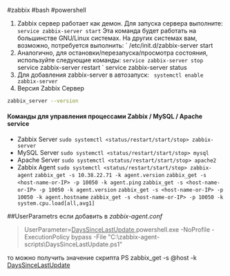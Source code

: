 #zabbix #bash #powershell

1. Zabbix сервер работает как демон. Для запуска сервера выполните:
`service zabbix-server start`
Эта команда будет работать на большинстве GNU/Linux системах. На других системах вам, возможно, потребуется выполнить:
` /etc/init.d/zabbix-server start
2. Аналогично, для остановки/перезапуска/просмотра состояния, используйте следующие команды:
` service zabbix-server stop
` service zabbix-server restart
` service zabbix-server status
3. Для добавления zabbix-server в автозапуск:
` systemctl enable zabbix-server`
4. Версия Zabbix Сервер
```sh
zabbix_server --version
```


#### Команды для управления процессами Zabbix / MySQL / Apache service
- Zabbix Server
`sudo systemctl <status/restart/start/stop> zabbix-server`
- MySQL Server
`sudo systemctl <status/restart/start/stop> mysql`
- Apache Server
`sudo systemctl <status/restart/start/stop> apache2`
- Zabbix Agent
`sudo systemctl <status/restart/start/stop> zabbix-agent`
`zabbix_get -s 10.38.22.71 -k agent.version`
`zabbix_get -s <host-name-or-IP> -p 10050 -k agent.ping`
`zabbix_get -s <host-name-or-IP> -p 10050 -k agent.version`
`zabbix_get -s <host-name-or-IP> -p 10050 -k agent.hostname`
`zabbix_get -s <host-name-or-IP> -p 10050 -k system.cpu.load[all,avg1]`


##UserParametrs
если добавить в *zabbix-agent.conf*
>UserParameter=<u>DaysSinceLastUpdate</u>,powershell.exe -NoProfile -ExecutionPolicy bypass -File "C:\\zabbix-agent-scripts\\DaysSinceLastUpdate.ps1"

то можно получить значение скрипта PS
zabbix_get -s @host -k <u>DaysSinceLastUpdate</u>